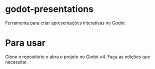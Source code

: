 # godot-presentations
Ferramenta para criar apresentações interativas no Godot


# Para usar


Clone o repositório e abra o projeto no Godot v4. Faça as edições que necessitar.
